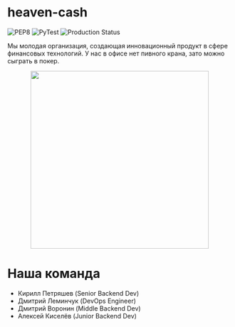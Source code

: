 # heaven-cash
![PEP8](https://github.com/ScorpKir/heaven-cash/actions/workflows/PEP8.yml/badge.svg?dummy=unused) ![PyTest](https://github.com/ScorpKir/heaven-cash/actions/workflows/pytest.yml/badge.svg) ![Production Status](https://github.com/ScorpKir/heaven-cash/actions/workflows/deploy.yml/badge.svg)

Мы молодая организация, создающая инновационный продукт в сфере финансовых технологий. У нас в офисе нет пивного крана, зато можно сыграть в покер.
<p align="center">
  <img src="https://lh3.googleusercontent.com/u/0/drive-viewer/AK7aPaCasb7g80yeqNj2IDzPZLV4kT_10HERQolWlSj0ce050mJjFc08t9PLwtgXiB4FCVtX5C8B9kokgx4_5ZaPPstaxQgA=w1920-h878" width=400 />
</p>

# Наша команда
- Кирилл Петряшев (Senior Backend Dev)
- Дмитрий Леминчук (DevOps Engineer)
- Дмитрий Воронин (Middle Backend Dev)
- Алексей Киселёв (Junior Backend Dev)
